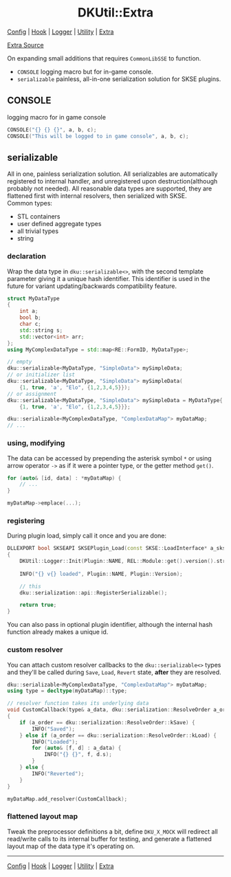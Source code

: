 <h1 align="center">DKUtil::Extra</h1>
<a href="/docs/Config.md">Config</a> | <a href="/docs/Hook.md">Hook</a> | <a href="/docs/Logger.md">Logger</a> | <a href="/docs/Utility.md">Utility</a> | <a href="/docs/Extra.md">Extra</a></p>

[Extra Source](/include/DKUtil/Extra.hpp)

On expanding small additions that requires `CommonLibSSE` to function.
+ `CONSOLE` logging macro but for in-game console.
+ `serializable` painless, all-in-one serialization solution for SKSE plugins.

## CONSOLE
logging macro for in game console
```C++
CONSOLE("{} {} {}", a, b, c);
CONSOLE("This will be logged to in game console", a, b, c);
```

## serializable
All in one, painless serialization solution. All serializables are automatically registered to internal handler, and unregistered upon destruction(although probably not needed). All reasonable data types are supported, they are flattened first with internal resolvers, then serialized with SKSE.  
Common types:
+ STL containers
+ user defined aggregate types
+ all trivial types
+ string

### declaration
Wrap the data type in `dku::serializable<>`, with the second template parameter giving it a unique hash identifier. This identifier is used in the future for variant updating/backwards compatibility feature.
```C++
struct MyDataType
{
    int a;
    bool b;
    char c;
    std::string s;
    std::vector<int> arr;
};
using MyComplexDataType = std::map<RE::FormID, MyDataType>;

// empty
dku::serializable<MyDataType, "SimpleData"> mySimpleData;
// or initializer list
dku::serializable<MyDataType, "SimpleData"> mySimpleData(
    {1, true, 'a', "Elo", {1,2,3,4,5}});
// or assignment
dku::serializable<MyDataType, "SimpleData"> mySimpleData = MyDataType{
    {1, true, 'a', "Elo", {1,2,3,4,5}}};

dku::serializable<MyComplexDataType, "ComplexDataMap"> myDataMap;
// ...
```

### using, modifying
The data can be accessed by prepending the asterisk symbol `*` or using arrow operator `->` as if it were a pointer type, or the getter method `get()`.  
```C++
for (auto& [id, data] : *myDataMap) {
    // ...
}

myDataMap->emplace(...);
```

### registering
During plugin load, simply call it once and you are done:
```C++
DLLEXPORT bool SKSEAPI SKSEPlugin_Load(const SKSE::LoadInterface* a_skse)
{
	DKUtil::Logger::Init(Plugin::NAME, REL::Module::get().version().string());
	
	INFO("{} v{} loaded", Plugin::NAME, Plugin::Version);

	// this
	dku::serialization::api::RegisterSerializable();

	return true;
}
```
You can also pass in optional plugin identifier, although the internal hash function already makes a unique id.

### custom resolver
You can attach custom resolver callbacks to the `dku::serializable<>` types and they'll be called during `Save`, `Load`, `Revert` state, **after** they are resolved.
```C++
dku::serializable<MyComplexDataType, "ComplexDataMap"> myDataMap;
using type = decltype(myDataMap)::type;

// resolver function takes its underlying data
void CustomCallback(type& a_data, dku::serialization::ResolveOrder a_order)
{
    if (a_order == dku::serialization::ResolveOrder::kSave) {
        INFO("Saved");
    } else if (a_order == dku::serialization::ResolveOrder::kLoad) {
        INFO("Loaded");
        for (auto& [f, d] : a_data) {
            INFO("{} {}", f, d.s);
        }
    } else {
        INFO("Reverted");
    }
}

myDataMap.add_resolver(CustomCallback);
```

### flattened layout map
Tweak the preprocessor definitions a bit, define `DKU_X_MOCK` will redirect all read/write calls to its internal buffer for testing, and generate a flattened layout map of the data type it's operating on.  

---
<a href="/docs/Config.md">Config</a> | <a href="/docs/Hook.md">Hook</a> | <a href="/docs/Logger.md">Logger</a> | <a href="/docs/Utility.md">Utility</a> | <a href="/docs/Extra.md">Extra</a></p>
